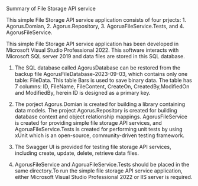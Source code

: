 Summary of File Storage API service

This simple File Storage API service application consists of four prjects:  1. Agorus.Domian, 2. Agorus.Repository, 3. AgoruaFileService.Tests, and 4. AgorusFileService.

This simple File Storage API service application has been developed in Microsoft Visual Studio Professional 2022. This software interacts with Microsoft SQL server 2019 and data files are stored in this SQL database.

1. The SQL database called AgorusDatabase can be restored from the backup file AgorusFileDatabase-2023-09-03, which contains only one table: FileData. This table Bars is used to save binary 
data. The table has 7 columns: ID, FileName, FileContent, CreateOn, CreatedBy,ModifiedOn and ModifiedBy, 
herein ID is designed as a primary key. 

2. The porject Agorus.Domian is created for building a library containing data models. The project Agorus.Repository is created for building database context and object relationship mappings.
AgorusFileService is created for providing simple file storage API services, and AgoruaFileService.Tests
is created for performing unit tests by using xUnit which is an open-source, community-driven testing framework. 

3. The Swagger UI is provided for testing file storage API services, including create, update, delete, retrieve data files. 

4. AgorusFileService and AgoruaFileService.Tests should be placed in the same directory.To run the simple 
file storage API service application, either Microsoft Visual Studio Professional 2022 or IIS server is required.
